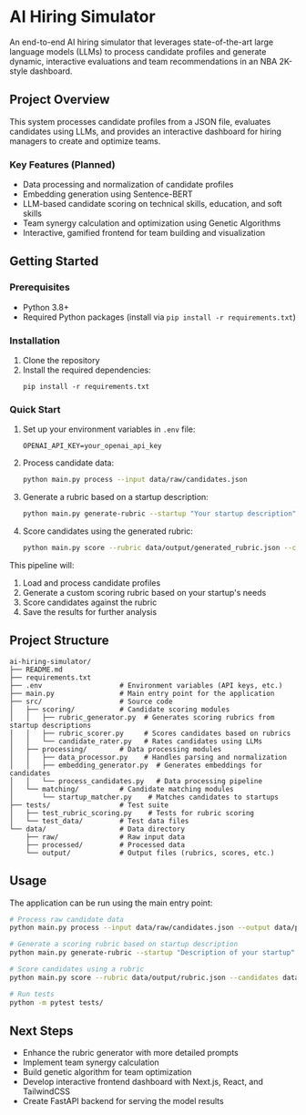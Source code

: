 # AI Hiring Simulator

An end-to-end AI hiring simulator that leverages state-of-the-art large language models (LLMs) to process candidate profiles and generate dynamic, interactive evaluations and team recommendations in an NBA 2K-style dashboard.

## Project Overview

This system processes candidate profiles from a JSON file, evaluates candidates using LLMs, and provides an interactive dashboard for hiring managers to create and optimize teams.

### Key Features (Planned)

- Data processing and normalization of candidate profiles
- Embedding generation using Sentence-BERT
- LLM-based candidate scoring on technical skills, education, and soft skills
- Team synergy calculation and optimization using Genetic Algorithms
- Interactive, gamified frontend for team building and visualization

## Getting Started

### Prerequisites

- Python 3.8+
- Required Python packages (install via `pip install -r requirements.txt`)

### Installation

1. Clone the repository
2. Install the required dependencies:
   ```
   pip install -r requirements.txt
   ```

### Quick Start

1. Set up your environment variables in `.env` file:
   ```
   OPENAI_API_KEY=your_openai_api_key
   ```

2. Process candidate data:
   ```bash
   python main.py process --input data/raw/candidates.json
   ```

3. Generate a rubric based on a startup description:
   ```bash
   python main.py generate-rubric --startup "Your startup description"
   ```

4. Score candidates using the generated rubric:
   ```bash
   python main.py score --rubric data/output/generated_rubric.json --candidates data/processed/processed_candidates.csv
   ```

This pipeline will:
1. Load and process candidate profiles
2. Generate a custom scoring rubric based on your startup's needs
3. Score candidates against the rubric
4. Save the results for further analysis

## Project Structure

```
ai-hiring-simulator/
├── README.md
├── requirements.txt
├── .env                   # Environment variables (API keys, etc.)
├── main.py                # Main entry point for the application
├── src/                   # Source code
│   ├── scoring/           # Candidate scoring modules
│   │   ├── rubric_generator.py  # Generates scoring rubrics from startup descriptions
│   │   ├── rubric_scorer.py     # Scores candidates based on rubrics
│   │   └── candidate_rater.py   # Rates candidates using LLMs
│   ├── processing/        # Data processing modules
│   │   ├── data_processor.py    # Handles parsing and normalization
│   │   ├── embedding_generator.py  # Generates embeddings for candidates
│   │   └── process_candidates.py   # Data processing pipeline
│   └── matching/          # Candidate matching modules
│       └── startup_matcher.py    # Matches candidates to startups
├── tests/                 # Test suite
│   ├── test_rubric_scoring.py    # Tests for rubric scoring
│   └── test_data/         # Test data files
└── data/                  # Data directory
    ├── raw/               # Raw input data
    ├── processed/         # Processed data
    └── output/            # Output files (rubrics, scores, etc.)
```

## Usage

The application can be run using the main entry point:

```bash
# Process raw candidate data
python main.py process --input data/raw/candidates.json --output data/processed

# Generate a scoring rubric based on startup description
python main.py generate-rubric --startup "Description of your startup" --skills Python ML NLP --output data/output/rubric.json

# Score candidates using a rubric
python main.py score --rubric data/output/rubric.json --candidates data/processed/processed_candidates.csv --output data/output/scored_candidates.csv

# Run tests
python -m pytest tests/
```

## Next Steps

- Enhance the rubric generator with more detailed prompts
- Implement team synergy calculation
- Build genetic algorithm for team optimization
- Develop interactive frontend dashboard with Next.js, React, and TailwindCSS
- Create FastAPI backend for serving the model results
